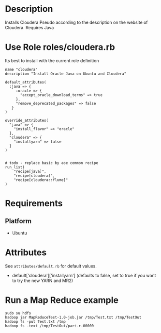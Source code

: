 Description
===========

Installs Cloudera Pseudo according to the description on the website of Cloudera.
Requires Java



Use Role roles/cloudera.rb
===========================

Its best to install with the current role definition

    name "cloudera"
    description "Install Oracle Java on Ubuntu and Cloudera"

    default_attributes(
      :java => {
         :oracle => {
           "accept_oracle_download_terms" => true
         },
         "remove_deprecated_packages" => false
       }
    )

    override_attributes(
      "java" => {
        "install_flavor" => "oracle"
      },
      "cloudera" => {
        "installyarn" => false
      }
    )


    # todo - replace basic by aoe common recipe
    run_list(
        "recipe[java]",
        "recipe[cloudera]",
        "recipe[cloudera::flume]"
    )



Requirements
============

Platform
--------

* Ubuntu

Attributes
==========

See `attributes/default.rb` for default values.

* default['cloudera']['installyarn'] (defaults to false, set to true if you want to try the new YARN and MR2)


Run a Map Reduce example
=========================
    sudo su hdfs
    hadoop jar MapReduceTest-1.0-job.jar /tmp/Test.txt /tmp/TestOut
    hadoop fs -put Test.txt /tmp
    hadoop fs -text /tmp/TestOut/part-r-00000
